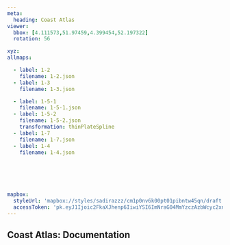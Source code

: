```yaml
---
meta:
  heading: Coast Atlas
viewer:
  bbox: [4.111573,51.97459,4.399454,52.197322]
  rotation: 56

xyz:
allmaps:

  - label: 1-2
    filename: 1-2.json
  - label: 1-3
    filename: 1-3.json

  - label: 1-5-1
    filename: 1-5-1.json
  - label: 1-5-2
    filename: 1-5-2.json
    transformation: thinPlateSpline
  - label: 1-7
    filename: 1-7.json
  - label: 1-4
    filename: 1-4.json






mapbox:
  styleUrl: 'mapbox://styles/sadirazzz/cm1p0nv6k00pt01pibntw45qn/draft'
  accessToken: 'pk.eyJ1Ijoic2FkaXJhenp6IiwiYSI6ImNraG04MmYzczAzbWcyc2xndzU5Y2F2b2cifQ.rzt5vksSmX0ExoTkx6X1xQ'
---
```


## Coast Atlas: Documentation
